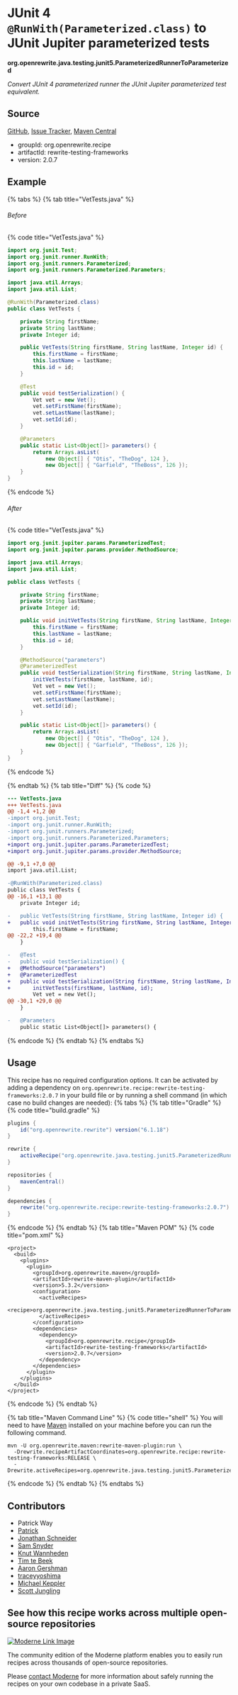 # JUnit 4 `@RunWith(Parameterized.class)` to JUnit Jupiter parameterized tests

**org.openrewrite.java.testing.junit5.ParameterizedRunnerToParameterized**

_Convert JUnit 4 parameterized runner the JUnit Jupiter parameterized test equivalent._

## Source

[GitHub](https://github.com/openrewrite/rewrite-testing-frameworks/blob/main/src/main/java/org/openrewrite/java/testing/junit5/ParameterizedRunnerToParameterized.java), [Issue Tracker](https://github.com/openrewrite/rewrite-testing-frameworks/issues), [Maven Central](https://central.sonatype.com/artifact/org.openrewrite.recipe/rewrite-testing-frameworks/2.0.7/jar)

* groupId: org.openrewrite.recipe
* artifactId: rewrite-testing-frameworks
* version: 2.0.7

## Example


{% tabs %}
{% tab title="VetTests.java" %}

###### Before
{% code title="VetTests.java" %}
```java
import org.junit.Test;
import org.junit.runner.RunWith;
import org.junit.runners.Parameterized;
import org.junit.runners.Parameterized.Parameters;

import java.util.Arrays;
import java.util.List;

@RunWith(Parameterized.class)
public class VetTests {

    private String firstName;
    private String lastName;
    private Integer id;

    public VetTests(String firstName, String lastName, Integer id) {
        this.firstName = firstName;
        this.lastName = lastName;
        this.id = id;
    }

    @Test
    public void testSerialization() {
        Vet vet = new Vet();
        vet.setFirstName(firstName);
        vet.setLastName(lastName);
        vet.setId(id);
    }

    @Parameters
    public static List<Object[]> parameters() {
        return Arrays.asList(
            new Object[] { "Otis", "TheDog", 124 },
            new Object[] { "Garfield", "TheBoss", 126 });
    }
}
```
{% endcode %}

###### After
{% code title="VetTests.java" %}
```java
import org.junit.jupiter.params.ParameterizedTest;
import org.junit.jupiter.params.provider.MethodSource;

import java.util.Arrays;
import java.util.List;

public class VetTests {

    private String firstName;
    private String lastName;
    private Integer id;

    public void initVetTests(String firstName, String lastName, Integer id) {
        this.firstName = firstName;
        this.lastName = lastName;
        this.id = id;
    }

    @MethodSource("parameters")
    @ParameterizedTest
    public void testSerialization(String firstName, String lastName, Integer id) {
        initVetTests(firstName, lastName, id);
        Vet vet = new Vet();
        vet.setFirstName(firstName);
        vet.setLastName(lastName);
        vet.setId(id);
    }

    public static List<Object[]> parameters() {
        return Arrays.asList(
            new Object[] { "Otis", "TheDog", 124 },
            new Object[] { "Garfield", "TheBoss", 126 });
    }
}
```
{% endcode %}

{% endtab %}
{% tab title="Diff" %}
{% code %}
```diff
--- VetTests.java
+++ VetTests.java
@@ -1,4 +1,2 @@
-import org.junit.Test;
-import org.junit.runner.RunWith;
-import org.junit.runners.Parameterized;
-import org.junit.runners.Parameterized.Parameters;
+import org.junit.jupiter.params.ParameterizedTest;
+import org.junit.jupiter.params.provider.MethodSource;

@@ -9,1 +7,0 @@
import java.util.List;

-@RunWith(Parameterized.class)
public class VetTests {
@@ -16,1 +13,1 @@
    private Integer id;

-   public VetTests(String firstName, String lastName, Integer id) {
+   public void initVetTests(String firstName, String lastName, Integer id) {
        this.firstName = firstName;
@@ -22,2 +19,4 @@
    }

-   @Test
-   public void testSerialization() {
+   @MethodSource("parameters")
+   @ParameterizedTest
+   public void testSerialization(String firstName, String lastName, Integer id) {
+       initVetTests(firstName, lastName, id);
        Vet vet = new Vet();
@@ -30,1 +29,0 @@
    }

-   @Parameters
    public static List<Object[]> parameters() {
```
{% endcode %}
{% endtab %}
{% endtabs %}


## Usage

This recipe has no required configuration options. It can be activated by adding a dependency on `org.openrewrite.recipe:rewrite-testing-frameworks:2.0.7` in your build file or by running a shell command (in which case no build changes are needed): 
{% tabs %}
{% tab title="Gradle" %}
{% code title="build.gradle" %}
```groovy
plugins {
    id("org.openrewrite.rewrite") version("6.1.18")
}

rewrite {
    activeRecipe("org.openrewrite.java.testing.junit5.ParameterizedRunnerToParameterized")
}

repositories {
    mavenCentral()
}

dependencies {
    rewrite("org.openrewrite.recipe:rewrite-testing-frameworks:2.0.7")
}
```
{% endcode %}
{% endtab %}
{% tab title="Maven POM" %}
{% code title="pom.xml" %}
```markup
<project>
  <build>
    <plugins>
      <plugin>
        <groupId>org.openrewrite.maven</groupId>
        <artifactId>rewrite-maven-plugin</artifactId>
        <version>5.3.2</version>
        <configuration>
          <activeRecipes>
            <recipe>org.openrewrite.java.testing.junit5.ParameterizedRunnerToParameterized</recipe>
          </activeRecipes>
        </configuration>
        <dependencies>
          <dependency>
            <groupId>org.openrewrite.recipe</groupId>
            <artifactId>rewrite-testing-frameworks</artifactId>
            <version>2.0.7</version>
          </dependency>
        </dependencies>
      </plugin>
    </plugins>
  </build>
</project>
```
{% endcode %}
{% endtab %}

{% tab title="Maven Command Line" %}
{% code title="shell" %}
You will need to have [Maven](https://maven.apache.org/download.cgi) installed on your machine before you can run the following command.

```shell
mvn -U org.openrewrite.maven:rewrite-maven-plugin:run \
  -Drewrite.recipeArtifactCoordinates=org.openrewrite.recipe:rewrite-testing-frameworks:RELEASE \
  -Drewrite.activeRecipes=org.openrewrite.java.testing.junit5.ParameterizedRunnerToParameterized
```
{% endcode %}
{% endtab %}
{% endtabs %}

## Contributors
* Patrick Way
* [Patrick](mailto:patway99@gmail.com)
* [Jonathan Schneider](mailto:jkschneider@gmail.com)
* [Sam Snyder](mailto:sam@moderne.io)
* [Knut Wannheden](mailto:knut@moderne.io)
* [Tim te Beek](mailto:tim@moderne.io)
* [Aaron Gershman](mailto:aegershman@gmail.com)
* [traceyyoshima](mailto:tracey.yoshima@gmail.com)
* [Michael Keppler](mailto:bananeweizen@gmx.de)
* [Scott Jungling](mailto:scott.jungling@gmail.com)


## See how this recipe works across multiple open-source repositories

[![Moderne Link Image](/.gitbook/assets/ModerneRecipeButton.png)](https://app.moderne.io/recipes/org.openrewrite.java.testing.junit5.ParameterizedRunnerToParameterized)

The community edition of the Moderne platform enables you to easily run recipes across thousands of open-source repositories.

Please [contact Moderne](https://moderne.io/product) for more information about safely running the recipes on your own codebase in a private SaaS.
